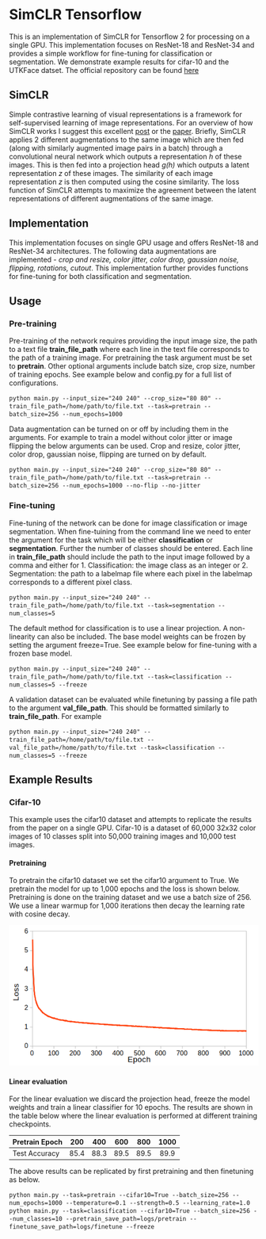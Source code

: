 # SimCLR Tensorflow
This is an implementation of SimCLR for Tensorflow 2 for processing on a single GPU. This implementation focuses on ResNet-18 and ResNet-34 and provides a simple workflow for fine-tuning for classification or segmentation. We demonstrate example results for cifar-10 and the UTKFace datset. The official repository can be found [here](https://github.com/google-research/simclr)

## SimCLR
Simple contrastive learning of visual representations is a framework for self-supervised learning of image representations. For an overview of how SimCLR works I suggest this excellent [post](https://amitness.com/2020/03/illustrated-simclr/) or the [paper](https://arxiv.org/abs/2002.05709). Briefly, SimCLR applies 2 different augmentations to the same image which are then fed (along with similarly augmented image pairs in a batch) through a convolutional neural network which outputs a representation *h* of these images. This is then fed into a projection head *g(h)* which outputs a latent representation *z* of these images. The similarity of each image representation *z* is then computed using the cosine similarity. The loss function of SimCLR attempts to maximize the agreement between the latent representations of different augmentations of the same image. 

## Implementation
This implementation focuses on single GPU usage and offers ResNet-18 and ResNet-34 architectures. The following data augmentations are implemented - *crop and resize, color jitter, color drop, gaussian noise, flipping, rotations, cutout*. This implementation further provides functions for fine-tuning for both classification and segmentation.

## Usage
### Pre-training
Pre-training of the network requires providing the input image size, the path to a text file **train_file_path** where each line in the text file corresponds to the path of a training image. For pretraining the task argument must be set to **pretrain**. Other optional arguments include batch size, crop size, number of training epochs. See example below and config.py for a full list of configurations.

```
python main.py --input_size="240 240" --crop_size="80 80" --train_file_path=/home/path/to/file.txt --task=pretrain --batch_size=256 --num_epochs=1000
```

Data augmentation can be turned on or off by including them in the arguments. For example to train a model without color jitter or image flipping the below arguments can be used. Crop and resize, color jitter, color drop, gaussian noise, flipping are turned on by default.

```
python main.py --input_size="240 240" --crop_size="80 80" --train_file_path=/home/path/to/file.txt --task=pretrain --batch_size=256 --num_epochs=1000 --no-flip --no-jitter
```

### Fine-tuning
Fine-tuning of the network can be done for image classification or image segmentation. When fine-tuining from the command line we need to enter the argument for the task which will be either **classification** or **segmentation**. Further the number of classes should be entered. Each line in **train_file_path** should include the path to the input image followed by a comma and either for 1. Classification: the image class as an integer or 2. Segmentation: the path to a labelmap file where each pixel in the labelmap corresponds to a different pixel class.

```
python main.py --input_size="240 240" --train_file_path=/home/path/to/file.txt --task=segmentation --num_classes=5
```

The default method for classification is to use a linear projection. A non-linearity can also be included. The base model weights can be frozen by setting the argument freeze=True. See example below for fine-tuning with a frozen base model.
```
python main.py --input_size="240 240" --train_file_path=/home/path/to/file.txt --task=classification --num_classes=5 --freeze
```

A validation dataset can be evaluated while finetuning by passing a file path to the argument **val_file_path**. This should be formatted similarly to **train_file_path**. For example
```
python main.py --input_size="240 240" --train_file_path=/home/path/to/file.txt --val_file_path=/home/path/to/file.txt --task=classification --num_classes=5 --freeze
```

## Example Results
### Cifar-10
This example uses the cifar10 dataset and attempts to replicate the results from the paper on a single GPU. Cifar-10 is a dataset of 60,000 32x32 color images of 10 classes split into 50,000 training images and 10,000 test images.

#### Pretraining
To pretrain the cifar10 dataset we set the cifar10 argument to True. We pretrain the model for up to 1,000 epochs and the loss is shown below. Pretraining is done on the training dataset and we use a batch size of 256. We use a linear warmup for 1,000 iterations then decay the learning rate with cosine decay.

![Loss](media/Loss_cifar10.png)

#### Linear evaluation
For the linear evaluation we discard the projection head, freeze the model weights and train a linear classifier for 10 epochs. The results are shown in the table below where the linear evaluation is performed at different training checkpoints.


| Pretrain Epoch  |  200  |  400  |  600  |  800  | 1000  |
| --------------  |:-----:|:-----:|:-----:|:-----:|:-----:|
| Test Accuracy   |  85.4 |  88.3 |  89.5 |  89.5 |  89.9 |

The above results can be replicated by first pretraining and then finetuning as below. 

```
python main.py --task=pretrain --cifar10=True --batch_size=256 --num_epochs=1000 --temperature=0.1 --strength=0.5 --learning_rate=1.0
python main.py --task=classification --cifar10=True --batch_size=256 --num_classes=10 --pretrain_save_path=logs/pretrain --finetune_save_path=logs/finetune --freeze
```



